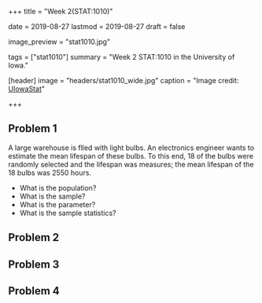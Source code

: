 +++
title = "Week 2(STAT:1010)"

date = 2019-08-27
lastmod = 2019-08-27
draft = false

image_preview = "stat1010.jpg"

tags = ["stat1010"]
summary = "Week 2 STAT:1010 in the University of Iowa."

[header]
image = "headers/stat1010_wide.jpg"
caption = "Image credit: [UIowaStat](https://stat.uiowa.edu/)"

+++


## Problem 1

A large warehouse is flled with light bulbs. An electronics engineer wants to estimate the mean lifespan of these bulbs. To this end, 18 of the bulbs were randomly selected and the lifespan was measures; the mean lifespan of the 18 bulbs was 2550 hours.

- What is the population?
- What is the sample?
- What is the parameter?
- What is the sample statistics?

## Problem 2

## Problem 3

## Problem 4

